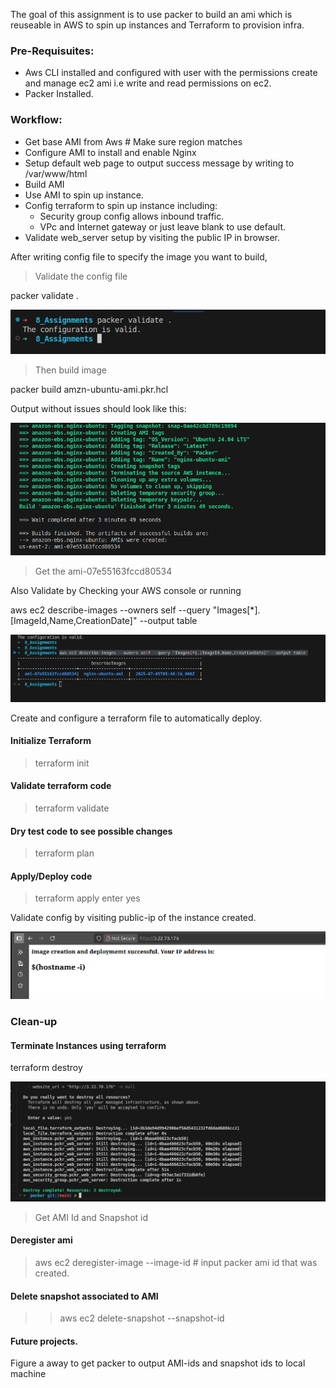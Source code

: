 The goal of this assignment is to use packer to build an ami which is reuseable in AWS to spin up instances and Terraform to provision infra.

### Pre-Requisuites:
  - Aws CLI installed and configured with user with the permissions create and manage ec2 ami i.e write and read permissions on ec2.
  - Packer Installed.

### Workflow:
  - Get base AMI from Aws # Make sure region matches
  - Configure AMI to install and enable Nginx
  - Setup default web page to output success message by writing to /var/www/html
  - Build AMI
  - Use AMI to spin up instance.
  - Config terraform to spin up instance including:
    - Security group config allows inbound traffic.
    - VPc and Internet gateway or just leave blank to use default.
  - Validate web_server setup by visiting the public IP in browser.

After writing config file to specify the image you want to build,

> Validate the config file

  packer validate .

![packer_validate](images/pck_validate.png)

> Then build image

  packer build amzn-ubuntu-ami.pkr.hcl

Output without issues should look like this:

![pckr_build](images/pckr_build.png)

> Get the ami-07e55163fccd80534

Also Validate by Checking your AWS console or running

  aws ec2 describe-images --owners self --query "Images[*].[ImageId,Name,CreationDate]" --output table

  ![Aws_val](images/aws_val_1.png)


Create and configure a terraform file to automatically deploy.

#### Initialize Terraform
  
  >terraform init

#### Validate terraform code
  
  >terraform validate
  
#### Dry test code to see possible changes
  
  >terraform plan

#### Apply/Deploy code 
  
  >terraform apply
  > enter yes

Validate config by visiting public-ip of the instance created.

![alt text](images/web_page_val.png)


### Clean-up

#### Terminate Instances using terraform

  terraform destroy
  
  
![alt text](images/ip_val.png)


> Get AMI Id and Snapshot id

#### Deregister ami 

  >aws ec2 deregister-image --image-id <ami-1234567890abcdef0> # input packer ami id that was created.

#### Delete snapshot associated to AMI
  >>aws ec2 delete-snapshot --snapshot-id <snap-1234567890abcdef0>

#### Future projects.
Figure a away to get packer to output AMI-ids and snapshot ids to local machine